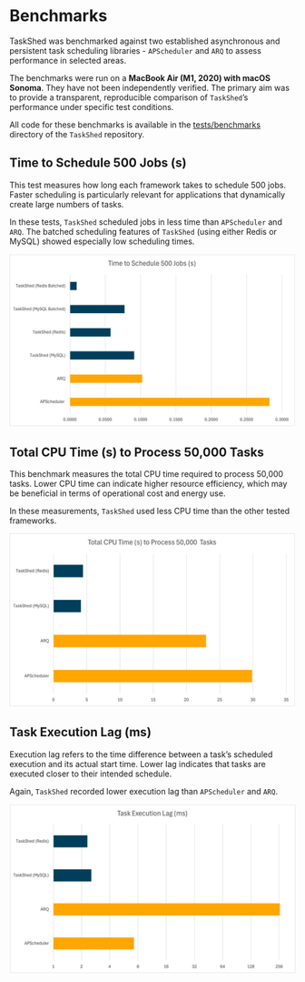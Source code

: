 # Benchmarks

TaskShed was benchmarked against two established asynchronous and persistent task scheduling libraries - `APScheduler` and `ARQ` to assess performance in selected areas.

The benchmarks were run on a **MacBook Air (M1, 2020) with macOS Sonoma**. They have not been independently verified. The primary aim was to provide a transparent, reproducible comparison of `TaskShed`’s performance under specific test conditions.

All code for these benchmarks is available in the [tests/benchmarks](https://github.com/Chase-Labs/taskshed/tree/main/tests/benchmarks) directory of the `TaskShed` repository.

## Time to Schedule 500 Jobs (s)

This test measures how long each framework takes to schedule 500 jobs. Faster scheduling is particularly relevant for applications that dynamically create large numbers of tasks.

In these tests, `TaskShed` scheduled jobs in less time than `APScheduler` and `ARQ`. The batched scheduling features of `TaskShed` (using either Redis or MySQL) showed especially low scheduling times.

![alt text](assets/benchmark-schedule.png)

## Total CPU Time (s) to Process 50,000 Tasks

This benchmark measures the total CPU time required to process 50,000 tasks. Lower CPU time can indicate higher resource efficiency, which may be beneficial in terms of operational cost and energy use.

In these measurements, `TaskShed` used less CPU time than the other tested frameworks.

![alt text](assets/benchmark-cpu-time.png)

## Task Execution Lag (ms)

Execution lag refers to the time difference between a task’s scheduled execution and its actual start time. Lower lag indicates that tasks are executed closer to their intended schedule.

Again, `TaskShed` recorded lower execution lag than `APScheduler` and `ARQ`.

![alt text](assets/benchmark-execution-lag.png)